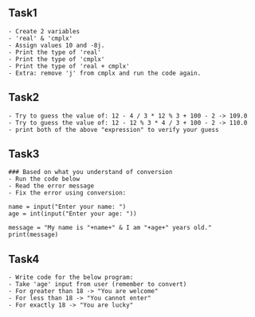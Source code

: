 ## Task1
    - Create 2 variables
    - 'real' & 'cmplx'
    - Assign values 10 and -8j.
    - Print the type of 'real'
    - Print the type of 'cmplx'
    - Print the type of 'real + cmplx'
    - Extra: remove 'j' from cmplx and run the code again.

## Task2
    - Try to guess the value of: 12 - 4 / 3 * 12 % 3 + 100 - 2 -> 109.0
    - Try to guess the value of: 12 - 12 % 3 * 4 / 3 + 100 - 2 -> 110.0
    - print both of the above "expression" to verify your guess

## Task3
    ### Based on what you understand of conversion
    - Run the code below
    - Read the error message
    - Fix the error using conversion:

    name = input("Enter your name: ")
    age = int(input("Enter your age: "))

    message = "My name is "+name+" & I am "+age+" years old."
    print(message)

## Task4
    - Write code for the below program:
    - Take 'age' input from user (remember to convert)
    - For greater than 18 -> "You are welcome"
    - For less than 18 -> "You cannot enter"
    - For exactly 18 -> "You are lucky"